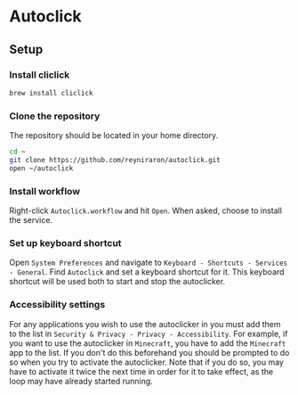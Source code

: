 # Autoclick

## Setup

### Install cliclick

```bash
brew install cliclick
```

### Clone the repository

The repository should be located in your home directory.

```bash
cd ~
git clone https://github.com/reyniraron/autoclick.git
open ~/autoclick
```

### Install workflow

Right-click `Autoclick.workflow` and hit `Open`. When asked, choose to install the service.

### Set up keyboard shortcut

Open `System Preferences` and navigate to `Keyboard - Shortcuts - Services - General`. Find `Autoclick` and set a keyboard shortcut for it. This keyboard shortcut will be used both to start and stop the autoclicker.

### Accessibility settings

For any applications you wish to use the autoclicker in you must add them to the list in `Security & Privacy - Privacy - Accessibility`. For example, if you want to use the autoclicker in `Minecraft`, you have to add the `Minecraft` app to the list. If you don't do this beforehand you should be prompted to do so when you try to activate the autoclicker. Note that if you do so, you may have to activate it twice the next time in order for it to take effect, as the loop may have already started running.
